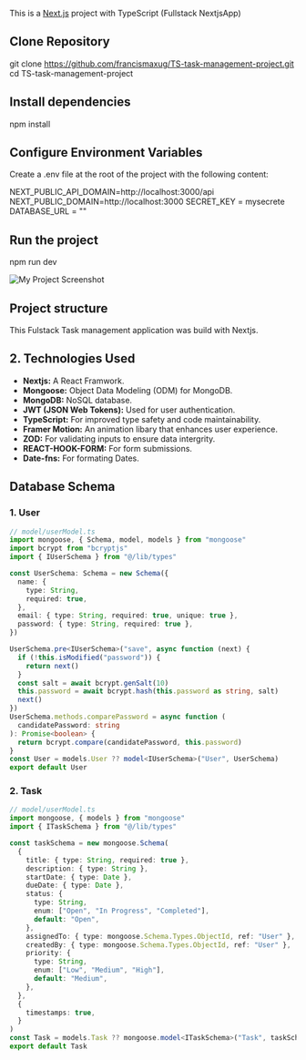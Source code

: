 This is a [Next.js](https://nextjs.org/) project with TypeScript (Fullstack NextjsApp)

## Clone Repository

git clone https://github.com/francismaxug/TS-task-management-project.git
cd TS-task-management-project

## Install dependencies

npm install

## Configure Environment Variables

Create a .env file at the root of the project with the following content:

NEXT_PUBLIC_API_DOMAIN=http://localhost:3000/api
NEXT_PUBLIC_DOMAIN=http://localhost:3000
SECRET_KEY = mysecrete
DATABASE_URL = ""

## Run the project

npm run dev

![My Project Screenshot](public/images/Screenshot(890).png)

## Project structure
This Fulstack Task management application was build with Nextjs.
## 2. Technologies Used
* **Nextjs:**  A React Framwork.
* **Mongoose:**  Object Data Modeling (ODM) for MongoDB.
* **MongoDB:**  NoSQL database.
* **JWT (JSON Web Tokens):**  Used for user authentication.
* **TypeScript:**  For improved type safety and code maintainability.
* **Framer Motion:**  An animation libary that enhances user experience.
* **ZOD:**  For validating inputs to ensure data intergrity.
* **REACT-HOOK-FORM:**  For form submissions.
* **Date-fns:**  For formating Dates.


##  Database Schema
### 1. User
```typeScript
// model/userModel.ts
import mongoose, { Schema, model, models } from "mongoose"
import bcrypt from "bcryptjs"
import { IUserSchema } from "@/lib/types"

const UserSchema: Schema = new Schema({
  name: {
    type: String,
    required: true,
  },
  email: { type: String, required: true, unique: true },
  password: { type: String, required: true },
})

UserSchema.pre<IUserSchema>("save", async function (next) {
  if (!this.isModified("password")) {
    return next()
  }
  const salt = await bcrypt.genSalt(10)
  this.password = await bcrypt.hash(this.password as string, salt)
  next()
})
UserSchema.methods.comparePassword = async function (
  candidatePassword: string
): Promise<boolean> {
  return bcrypt.compare(candidatePassword, this.password)
}
const User = models.User ?? model<IUserSchema>("User", UserSchema)
export default User

```

### 2. Task
```typeScript
// model/userModel.ts
import mongoose, { models } from "mongoose"
import { ITaskSchema } from "@/lib/types"

const taskSchema = new mongoose.Schema(
  {
    title: { type: String, required: true },
    description: { type: String },
    startDate: { type: Date },
    dueDate: { type: Date },
    status: {
      type: String,
      enum: ["Open", "In Progress", "Completed"],
      default: "Open",
    },
    assignedTo: { type: mongoose.Schema.Types.ObjectId, ref: "User" },
    createdBy: { type: mongoose.Schema.Types.ObjectId, ref: "User" },
    priority: {
      type: String,
      enum: ["Low", "Medium", "High"],
      default: "Medium",
    },
  },
  {
    timestamps: true,
  }
)
const Task = models.Task ?? mongoose.model<ITaskSchema>("Task", taskSchema)
export default Task


```



